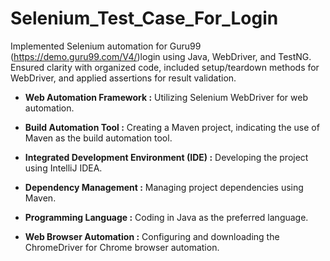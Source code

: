 # Selenium_Test_Case_For_Login
Implemented Selenium automation for Guru99 (https://demo.guru99.com/V4/)login using Java, WebDriver, and TestNG.
Ensured clarity with organized code, included setup/teardown methods for WebDriver, and applied assertions for result validation.

- **Web Automation Framework :** Utilizing Selenium WebDriver for web automation.
  
- **Build Automation Tool :** Creating a Maven project, indicating the use of Maven as the build automation tool.
  
- **Integrated Development Environment (IDE) :** Developing the project using IntelliJ IDEA.
  
- **Dependency Management :** Managing project dependencies using Maven.
  
- **Programming Language :** Coding in Java as the preferred language.
  
- **Web Browser Automation :** Configuring and downloading the ChromeDriver for Chrome browser automation.

